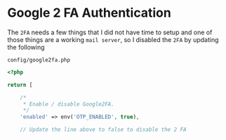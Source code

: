 # Google 2 FA Authentication

The `2FA` needs a few things that I did not have time to setup and one of those things are a working `mail server`, so I disabled the `2FA` by updating the following

`config/google2fa.php`

```php
<?php

return [

    /*
     * Enable / disable Google2FA.
     */
    'enabled' => env('OTP_ENABLED', true),

    // Update the line above to false to disable the 2 FA

```
